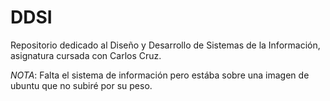 # DDSI

Repositorio dedicado al Diseño y Desarrollo de Sistemas de la Información, 
asignatura cursada con Carlos Cruz. 

*NOTA*: Falta el sistema de información pero estába sobre una imagen de ubuntu
que no subiré por su peso. 
